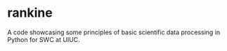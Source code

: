 rankine
=======

A code showcasing some principles of basic scientific data processing in Python for SWC at UIUC.
